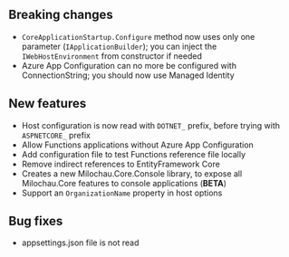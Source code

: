 [//]: # (Format this CHANGELOG.md with these titles:)
[//]: # (Breaking changes)
[//]: # (New features)
[//]: # (Bug fixes)
[//]: # (Minor changes)

## Breaking changes

- `CoreApplicationStartup.Configure` method now uses only one parameter (`IApplicationBuilder`); you can inject the `IWebHostEnvironment` from constructor if needed
- Azure App Configuration can no more be configured with ConnectionString; you should now use Managed Identity

## New features

- Host configuration is now read with `DOTNET_` prefix, before trying with `ASPNETCORE_` prefix
- Allow Functions applications without Azure App Configuration
- Add configuration file to test Functions reference file locally
- Remove indirect references to EntityFramework Core
- Creates a new Milochau.Core.Console library, to expose all Milochau.Core features to console applications (**BETA**)
- Support an `OrganizationName` property in host options

## Bug fixes

- appsettings.json file is not read
